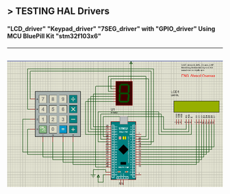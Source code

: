 ## > TESTING HAL Drivers
#### "LCD_driver" "Keypad_driver" "7SEG_driver" with "GPIO_driver" Using MCU BluePill Kit "stm32f103x6"
---
![image](https://github.com/AhmedOSAA/Embedded_System_Diploma/blob/main/Unit_7_Essential%20Peripherals/Lesson1_GPIO_p3/Lab2_HAL_Drivers_STM32f103x6/HAL_Drivers_GIF.gif)
---
